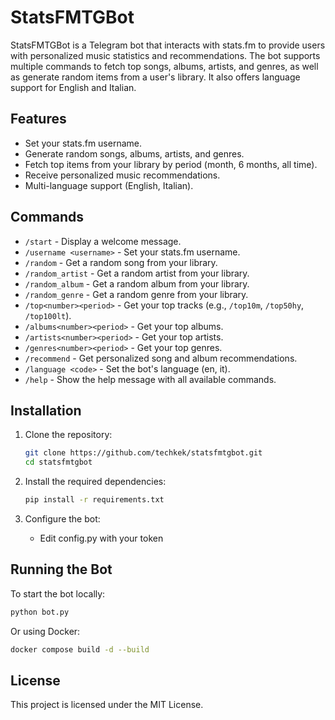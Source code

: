 
# StatsFMTGBot

StatsFMTGBot is a Telegram bot that interacts with stats.fm to provide users with personalized music statistics and recommendations. The bot supports multiple commands to fetch top songs, albums, artists, and genres, as well as generate random items from a user's library. It also offers language support for English and Italian.

## Features

- Set your stats.fm username.
- Generate random songs, albums, artists, and genres.
- Fetch top items from your library by period (month, 6 months, all time).
- Receive personalized music recommendations.
- Multi-language support (English, Italian).

## Commands

- `/start` - Display a welcome message.
- `/username <username>` - Set your stats.fm username.
- `/random` - Get a random song from your library.
- `/random_artist` - Get a random artist from your library.
- `/random_album` - Get a random album from your library.
- `/random_genre` - Get a random genre from your library.
- `/top<number><period>` - Get your top tracks (e.g., `/top10m`, `/top50hy`, `/top100lt`).
- `/albums<number><period>` - Get your top albums.
- `/artists<number><period>` - Get your top artists.
- `/genres<number><period>` - Get your top genres.
- `/recommend` - Get personalized song and album recommendations.
- `/language <code>` - Set the bot's language (en, it).
- `/help` - Show the help message with all available commands.

## Installation

1. Clone the repository:
   ```bash
   git clone https://github.com/techkek/statsfmtgbot.git
   cd statsfmtgbot
   ```

2. Install the required dependencies:
   ```bash
   pip install -r requirements.txt
   ```

3. Configure the bot:
   - Edit config.py with your token

## Running the Bot

To start the bot locally:
```bash
python bot.py
```

Or using Docker:
```bash
docker compose build -d --build
```

## License

This project is licensed under the MIT License.

